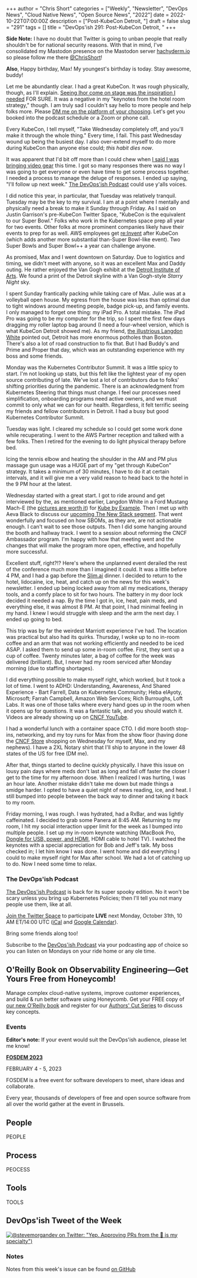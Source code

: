 +++
author = "Chris Short"
categories = ["Weekly", "Newsletter", "DevOps News", "Cloud Native News", "Open Source News", "2022"]
date = 2022-10-22T07:00:00Z
description = ["Post-KubeCon Detroit, "]
draft = false
slug = "291"
tags = []
title = "DevOps'ish 291: Post-KubeCon Detroit, "
+++

**Side Note:** I have no doubt that Twitter is going to unban people that really shouldn't be for national security reasons. With that in mind, I've consolidated my Mastodon presence on the Mastodon server [hachyderm.io](https://hachyderm.io/) so please follow me there [@ChrisShort](https://hachyderm.io/@ChrisShort)!

**Also**, Happy birthday, Max! My youngest's birthday is today. Stay awesome, buddy!

Let me be abundantly clear. I had a great KubeCon. It was rough physically, though, as I'll explain. [Seeing Ihor come on stage was the inspiration I needed](https://twitter.com/linuxfoundation/status/1585308260780756992) FOR SURE. It was a negative in my "keynotes from the hotel room strategy," though. I am truly sad I couldn't say hello to more people and help folks more. Please [DM me on the platform of your choosing](https://chrisshort.me/). Let's get you booked into the podcast schedule or a Zoom or phone call.

Every KubeCon, I tell myself, "Take Wednesday completely off, and you'll make it through the whole thing." Every time, I fail. This past Wednesday wound up being the busiest day. I also over-extend myself to do more during KubeCon than anyone else could; *this habit dies now*.

It was apparent that I'd bit off more than I could chew when [I said I was bringing video gear](https://twitter.com/ChrisShort/status/1583434676105986050) this time. I got so many responses there was no way I was going to get everyone or even have time to get some process together. I needed a process to manage the deluge of responses. I ended up saying, "I'll follow up next week." [The DevOps'ish Podcast](https://devopsish.com/podcast/) could use y'alls voices.

I did notice this year, in particular, that Tuesday was relatively tranquil. Tuesday may be the key to my survival. I am at a point where I mentally and physically need a break to make it Sunday through Friday. As I said on Justin Garrison's pre-KubeCon Twitter Space, "KubeCon is the equivalent to our Super Bowl." Folks who work in the Kubernetes space prep all year for two events. Other folks at more prominent companies likely have their events to prep for as well. AWS employees get [re:Invent](https://reinvent.awsevents.com/) after KubeCon (which adds another more substantial than-Super Bowl-like event). Two Super Bowls and Super Bowl++ a year can challenge anyone.

As promised, Max and I went downtown on Saturday. Due to logistics and timing, we didn't meet with anyone, so it was an excellent Max and Daddy outing. He rather enjoyed the Van Gogh exhibit at the [Detroit Institute of Arts](https://dia.org/). We found a print of the Detroit skyline with a Van Gogh-style *Starry Night* sky.

I spent Sunday frantically packing while taking care of Max. Julie was at a volleyball open house. My egress from the house was less than optimal due to tight windows around meeting people, badge pick-up, and family events. I only managed to forget one thing: my iPad Pro. A total mistake. The iPad Pro was going to be my computer for the trip, so I spent the first few days dragging my roller laptop bag around (I need a four-wheel version, which is what KubeCon Detroit showed me). As my friend, [the illustrious Langdon White](https://twitter.com/1angdon) pointed out, Detroit has more enormous potholes than Boston. There's also a lot of road construction to fix that. But I had Buddy's and Prime and Proper that day, which was an outstanding experience with my boss and some friends.

Monday was the Kubernetes Contributor Summit. It was a little spicy to start. I'm not looking up stats, but this felt like the lightest year of my open source contributing of late. We've lost a lot of contributors due to folks' shifting priorities during the pandemic. There is an acknowledgment from Kubernetes Steering that things must change. I feel our processes need simplification, onboarding programs need active owners, and we must commit to only what we can for our health. Regardless, it felt terrific seeing my friends and fellow contributors in Detroit. I had a busy but good Kubernetes Contributor Summit.

Tuesday was light. I cleared my schedule so I could get some work done while recuperating. I went to the AWS Partner reception and talked with a few folks. Then I retired for the evening to do light physical therapy before bed.

Icing the tennis elbow and heating the shoulder in the AM and PM plus massage gun usage was a HUGE part of my "get through KubeCon" strategy. It takes a minimum of 30 minutes, I have to do it at certain intervals, and it will give me a very valid reason to head back to the hotel in the 9 PM hour at the latest.

Wednesday started with a great start. I got to ride around and get interviewed by the, as mentioned earlier, Langdon White in a Ford Mustang Mach-E (the [pictures are worth it](https://twitter.com/chrisshort/status/1585260802784698368)) for [Kube by Example](https://twitter.com/kubebyexample/status/1586047752118886400). Then I met up with Aeva Black to discuss our [upcoming The New Stack segment](https://twitter.com/thenewstack/status/1585294030757236737). That went wonderfully and focused on how SBOMs, as they are, are not actionable enough. I can't wait to see those outputs. Then I did some hanging around the booth and hallway track. I went to a session about reforming the CNCF Ambassador program. I'm happy with how that meeting went and the changes that will make the program more open, effective, and hopefully more successful.

Excellent stuff, right?!? Here's where the unplanned event derailed the rest of the conference much more than I imagined it could. It was a little before 4 PM, and I had a gap before the [Slim.ai](https://www.slim.ai/) dinner. I decided to return to the hotel, lidocaine, ice, heat, and catch up on the news for this week's newsletter. I ended up being locked away from all my medications, therapy tools, and a comfy place to sit for two hours. The battery in my door lock decided it needed a nap. By the time I got in, ice, heat, pain meds, and everything else, it was almost 8 PM. At that point, I had minimal feeling in my hand. I knew I would struggle with sleep and the arm the next day. I ended up going to bed.

This trip was by far the weirdest Marriott experience I've had. The location was practical but also had its quirks. Thursday, I woke up to no in-room coffee and an arm that was not working efficiently and needed to be iced ASAP. I asked them to send up some in-room coffee. First, they sent up a cup of coffee. Twenty minutes later, a bag of coffee for the week was delivered (brilliant). But, I never had my room serviced after Monday morning (due to staffing shortages).

I did everything possible to make myself right, which worked, but it took a lot of time. I went to ADHD: Understanding, Awareness, And Shared Experience - Bart Farrell, Data on Kubernetes Community; Heba elAyoty, Microsoft; Farrah Campbell, Amazon Web Services; Rich Burroughs, Loft Labs. It was one of those talks where every hand goes up in the room when it opens up for questions. It was a fantastic talk, and you should watch it. Videos are already showing up on [CNCF YouTube](https://youtube.com/c/cloudnativefdn).

I had a wonderful lunch with a container space CTO. I did more booth stop-ins, networking, and my toy runs for Max from the show floor (having done the [CNCF Store](https://store.cncf.io/) shopping on Wednesday for myself, Max, and my nephews). I have a 2XL Notary shirt that I'll ship to anyone in the lower 48 states of the US for free (DM me).

After that, things started to decline quickly physically. I have this issue on lousy pain days where meds don't last as long and fall off faster the closer I get to the time for my afternoon dose. When I realized I was hurting, I was an hour late. Another mistake didn't take me down but made things a smidge harder. I opted to have a quiet night of news reading, ice, and heat. I still bumped into people between the back way to dinner and taking it back to my room.

Friday morning, I was rough. I was hydrated, had a RxBar, and was lightly caffeinated. I decided to grab some Panera at 8:45 AM. Returning to my room, I hit my social interaction upper limit for the week as I bumped into multiple people. I set up my in-room keynote watching (MacBook Pro, [Dongle for USB, power, and HDMI](https://amzn.to/3zv8xTb), HDMI cable to hotel TV). I watched the keynotes with a special appreciation for Bob and Jeff's talk. My boss checked in; I let him know I was done. I went home and did everything I could to make myself right for Max after school. We had a lot of catching up to do. Now I need some time to relax.

### The DevOps'ish Podcast

[The DevOps'ish Podcast](https://devopsish.com/podcast/) is back for its super spooky edition. No it won't be scary unless you bring up Kubernetes Policies; then I'll tell you not many people use them, like at all.

[Join the Twitter Space](https://twitter.com/i/spaces/1dRKZMoeDzbxB) to participate **LIVE** next Monday, October 31th, 10 AM ET/14:00 UTC ([iCal](https://devopsi.sh/iCal) and [Google Calendar](https://devopsi.sh/GCal)).

Bring some friends along too!

Subscribe to the [DevOps'ish Podcast](https://devopsish.com/podcast) via your podcasting app of choice so you can listen on Mondays on your ride home or any ole time.

## O'Reilly Book on Observability Engineering—Get Yours Free from Honeycomb!

Manage complex cloud-native systems, improve customer experiences, and build & run better software using Honeycomb. Get your FREE copy of [our new O'Reilly book](https://info.honeycomb.io/observability-engineering-oreilly-book-2022?utm_source=devopsish&utm_medium=newsletter&utm_campaign=oreilly_book_observability_engineering_2022&utm_id=oreillybook2022&utm_content=2113) and register for our [Authors' Cut Series](https://www.honeycomb.io/oreilly-observability-engineering/?utm_source=devopsish&utm_medium=newsletter&utm_campaign=oreilly_authors_cut_series_2022&utm_id=oreillyauthorscut&utm_content=2112) to discuss key concepts.

### Events

**Editor's note:** If your event would suit the DevOps'ish audience, please let me know!

[**FOSDEM 2023**](https://fosdem.org/2023/)

FEBRUARY 4 - 5, 2023

FOSDEM is a free event for software developers to meet, share ideas and collaborate.

Every year, thousands of developers of free and open source software from all over the world gather at the event in Brussels.

## People

PEOPLE

## Process

PEOCESS

## Tools

TOOLS

## DevOps'ish Tweet of the Week

[![@stevemorgandev on Twitter: "Yep. Approving PRs from the 🚽 is my specialty")](https://shortcdn.com/devopsish/291-devopsish-post-of-the-week.webp)](https://twitter.com/stevemorgandev/status/1582742654722355200?utm_source=devopsish)

### Notes

Notes from this week's issue can be found [on GitHub](https://github.com/chris-short/devopsish.com/blob/main/content/post/291/notes.md?utm_source=devopsish)
